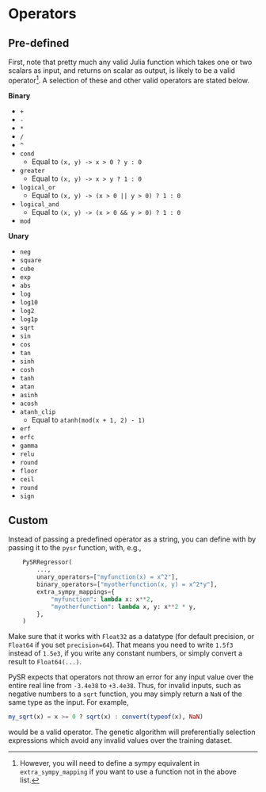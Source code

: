 # Operators

## Pre-defined

First, note that pretty much any valid Julia function which
takes one or two scalars as input, and returns on scalar as output,
is likely to be a valid operator[^1].
A selection of these and other valid operators are stated below.

**Binary**

- `+`
- `-`
- `*`
- `/`
- `^`
- `cond`
    - Equal to `(x, y) -> x > 0 ? y : 0`
- `greater`
    - Equal to `(x, y) -> x > y ? 1 : 0`
- `logical_or`
    - Equal to `(x, y) -> (x > 0 || y > 0) ? 1 : 0`
- `logical_and`
    - Equal to `(x, y) -> (x > 0 && y > 0) ? 1 : 0`
- `mod`

**Unary**

- `neg`
- `square`
- `cube`
- `exp`
- `abs`
- `log`
- `log10`
- `log2`
- `log1p`
- `sqrt`
- `sin`
- `cos`
- `tan`
- `sinh`
- `cosh`
- `tanh`
- `atan`
- `asinh`
- `acosh`
- `atanh_clip`
    - Equal to `atanh(mod(x + 1, 2) - 1)`
- `erf`
- `erfc`
- `gamma`
- `relu`
- `round`
- `floor`
- `ceil`
- `round`
- `sign`

## Custom

Instead of passing a predefined operator as a string,
you can define with by passing it to the `pysr` function, with, e.g.,

```python
    PySRRegressor(
        ...,
        unary_operators=["myfunction(x) = x^2"],
        binary_operators=["myotherfunction(x, y) = x^2*y"],
        extra_sympy_mappings={
            "myfunction": lambda x: x**2,
            "myotherfunction": lambda x, y: x**2 * y,
        },
    )
```


Make sure that it works with
`Float32` as a datatype (for default precision, or `Float64` if you set `precision=64`). That means you need to write `1.5f3`
instead of `1.5e3`, if you write any constant numbers, or simply convert a result to `Float64(...)`.

PySR expects that operators not throw an error for any input value over the entire real line from `-3.4e38` to `+3.4e38`.
Thus, for invalid inputs, such as negative numbers to a `sqrt` function, you may simply return a `NaN` of the same type as the input. For example,

```julia
my_sqrt(x) = x >= 0 ? sqrt(x) : convert(typeof(x), NaN)
```

would be a valid operator. The genetic algorithm
will preferentially selection expressions which avoid
any invalid values over the training dataset.


<!-- Footnote for 1: -->
<!-- (Will say "However, you may need to define a `extra_sympy_mapping`":) -->

[^1]: However, you will need to define a sympy equivalent in `extra_sympy_mapping` if you want to use a function not in the above list.
